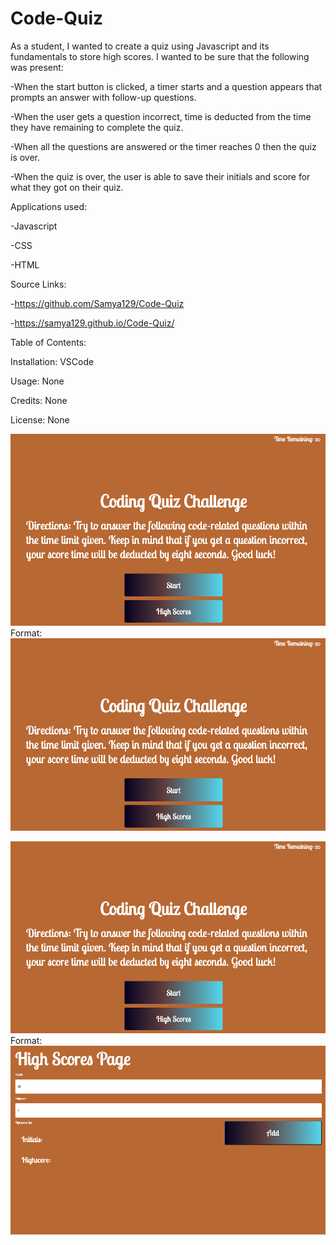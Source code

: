 # Code-Quiz

  As a student, I wanted to create a quiz using Javascript and its fundamentals to store high scores. I wanted to be sure that the following was present:

  -When the start button is clicked, a timer starts and a question appears that prompts an answer with follow-up questions. 
  
  -When the user gets a question incorrect, time is deducted from the time they have remaining to complete the quiz. 
  
  -When all the questions are answered or the timer reaches 0 then the quiz is over. 
  
  -When the quiz is over, the user is able to save their initials and score for what they got on their quiz.

Applications used:

  -Javascript
  
  -CSS
  
  -HTML

Source Links:

  -https://github.com/Samya129/Code-Quiz
  
  -https://samya129.github.io/Code-Quiz/

Table of Contents:

  Installation: VSCode
  
  Usage: None 
  
  Credits: None
  
  License: None
  
  ![GitHub Logo](/images/MainPage.png) Format:![Deployed Quiz Demo Image](https://github.com/Samya129/Code-Quiz/blob/main/Images/MainPage.png)
  
![GitHub Logo](/images/MainPage.png) Format:![Deployed Quiz Demo Image](https://github.com/Samya129/Code-Quiz/blob/main/Images/HighScoresPage.png)
